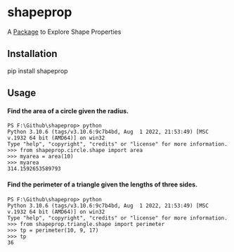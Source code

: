 # shapeprop
A [Package](https://pypi.org/project/shapeprop/0.1.0/) to Explore Shape Properties

## Installation

pip install shapeprop

## Usage

#### Find the area of a circle given the radius.

```
PS F:\Github\shapeprop> python
Python 3.10.6 (tags/v3.10.6:9c7b4bd, Aug  1 2022, 21:53:49) [MSC v.1932 64 bit (AMD64)] on win32
Type "help", "copyright", "credits" or "license" for more information.
>>> from shapeprop.circle.shape import area
>>> myarea = area(10)
>>> myarea
314.1592653589793
```

#### Find the perimeter of a triangle given the lengths of three sides.

```
PS F:\Github\shapeprop> python
Python 3.10.6 (tags/v3.10.6:9c7b4bd, Aug  1 2022, 21:53:49) [MSC v.1932 64 bit (AMD64)] on win32
Type "help", "copyright", "credits" or "license" for more information.
>>> from shapeprop.triangle.shape import perimeter
>>> tp = perimeter(10, 9, 17)
>>> tp
36
```
